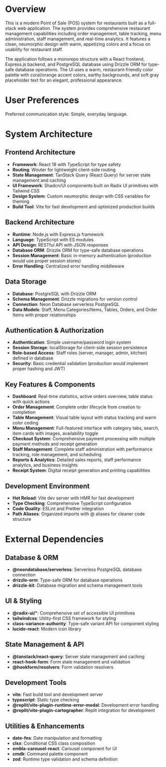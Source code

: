 # Overview

This is a modern Point of Sale (POS) system for restaurants built as a full-stack web application. The system provides comprehensive restaurant management capabilities including order management, table tracking, menu administration, staff management, and real-time analytics. It features a clean, neumorphic design with warm, appetizing colors and a focus on usability for restaurant staff.

The application follows a monorepo structure with a React frontend, Express.js backend, and PostgreSQL database using Drizzle ORM for type-safe database operations. The UI uses a warm, restaurant-friendly color palette with coral/orange accent colors, earthy backgrounds, and soft gray placeholder text for an elegant, professional appearance.

# User Preferences

Preferred communication style: Simple, everyday language.

# System Architecture

## Frontend Architecture
- **Framework**: React 18 with TypeScript for type safety
- **Routing**: Wouter for lightweight client-side routing
- **State Management**: TanStack Query (React Query) for server state management and caching
- **UI Framework**: Shadcn/UI components built on Radix UI primitives with Tailwind CSS
- **Design System**: Custom neumorphic design with CSS variables for theming
- **Build Tool**: Vite for fast development and optimized production builds

## Backend Architecture
- **Runtime**: Node.js with Express.js framework
- **Language**: TypeScript with ES modules
- **API Design**: RESTful API with JSON responses
- **Database ORM**: Drizzle ORM for type-safe database operations
- **Session Management**: Basic in-memory authentication (production would use proper session stores)
- **Error Handling**: Centralized error handling middleware

## Data Storage
- **Database**: PostgreSQL with Drizzle ORM
- **Schema Management**: Drizzle migrations for version control
- **Connection**: Neon Database serverless PostgreSQL
- **Data Models**: Staff, Menu Categories/Items, Tables, Orders, and Order Items with proper relationships

## Authentication & Authorization
- **Authentication**: Simple username/password login system
- **Session Storage**: localStorage for client-side session persistence
- **Role-based Access**: Staff roles (server, manager, admin, kitchen) defined in database
- **Security**: Basic credential validation (production would implement proper hashing and JWT)

## Key Features & Components
- **Dashboard**: Real-time statistics, active orders overview, table status with quick actions
- **Order Management**: Complete order lifecycle from creation to completion
- **Table Management**: Visual table layout with status tracking and warm color coding
- **Menu Management**: Full-featured interface with category tabs, search, item cards with images, availability toggle
- **Checkout System**: Comprehensive payment processing with multiple payment methods and receipt generation
- **Staff Management**: Complete staff administration with performance tracking, role management, and scheduling
- **Reports & Analytics**: Detailed sales reports, staff performance analytics, and business insights
- **Receipt System**: Digital receipt generation and printing capabilities

## Development Environment
- **Hot Reload**: Vite dev server with HMR for fast development
- **Type Checking**: Comprehensive TypeScript configuration
- **Code Quality**: ESLint and Prettier integration
- **Path Aliases**: Organized imports with @ aliases for cleaner code structure

# External Dependencies

## Database & ORM
- **@neondatabase/serverless**: Serverless PostgreSQL database connection
- **drizzle-orm**: Type-safe ORM for database operations
- **drizzle-kit**: Database migration and schema management tools

## UI & Styling
- **@radix-ui/***: Comprehensive set of accessible UI primitives
- **tailwindcss**: Utility-first CSS framework for styling
- **class-variance-authority**: Type-safe variant API for component styling
- **lucide-react**: Modern icon library

## State Management & API
- **@tanstack/react-query**: Server state management and caching
- **react-hook-form**: Form state management and validation
- **@hookform/resolvers**: Form validation resolvers

## Development Tools
- **vite**: Fast build tool and development server
- **typescript**: Static type checking
- **@replit/vite-plugin-runtime-error-modal**: Development error handling
- **@replit/vite-plugin-cartographer**: Replit integration for development

## Utilities & Enhancements
- **date-fns**: Date manipulation and formatting
- **clsx**: Conditional CSS class composition
- **embla-carousel-react**: Carousel component for UI
- **cmdk**: Command palette component
- **zod**: Runtime type validation and schema definition